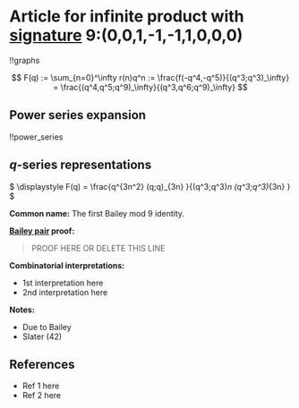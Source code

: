 # Article for infinite product with [signature](../product_signature.html) 9:(0,0,1,-1,-1,1,0,0,0)

!!graphs

$$ F(q) := \sum_{n=0}^\infty r(n)q^n := \frac{f(-q^4,-q^5)}{(q^3;q^3)_\infty} = \frac{(q^4,q^5;q^9)_\infty}{(q^3,q^6;q^9)_\infty} $$


## Power series expansion

!!power_series

## $q$-series representations

$ \displaystyle F(q) = \frac{q^{3n^2} (q;q)_{3n} }{(q^3;q^3)_n (q^3;q^3)_{3n} } $

**Common name:** The first Bailey mod 9 identity.

**[Bailey pair](../Bailey_pairs.html) proof:**
> PROOF HERE OR DELETE THIS LINE

**Combinatorial interpretations:**
- 1st interpretation here
- 2nd interpretation here
    
**Notes:**
- Due to Bailey
- Slater (42)

    
## References
- Ref 1 here
- Ref 2 here
